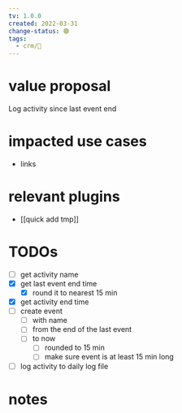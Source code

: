 ```yaml
---
tv: 1.0.0
created: 2022-03-31
change-status: 🟢
tags:
  - crm/🌱
---
```

 
# value proposal
Log activity since last event end

# impacted use cases
- links

# relevant plugins
- [[quick add tmp]]

# TODOs
- [ ] get activity name
- [x] get last event end time
	- [x] round it to nearest 15 min
- [x] get activity end time
- [ ] create event 
	- [ ] with name 
	- [ ] from the end of the last event
	- [ ] to now 
		- [ ] rounded to 15 min 
		- [ ] make sure event is at least 15 min long
- [ ] log activity to daily log file

# notes





















